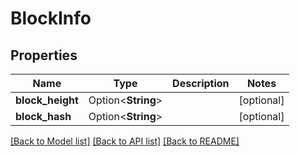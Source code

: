 # BlockInfo

## Properties

Name | Type | Description | Notes
------------ | ------------- | ------------- | -------------
**block_height** | Option<**String**> |  | [optional]
**block_hash** | Option<**String**> |  | [optional]

[[Back to Model list]](../README.md#documentation-for-models) [[Back to API list]](../README.md#documentation-for-api-endpoints) [[Back to README]](../README.md)



